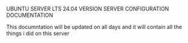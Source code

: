  UBUNTU SERVER LTS 24.04 VERSION SERVER CONFIGURATION DOCUMENTATION

 This documntation will be updated on all days and it will contain all the things i did on this server
 
